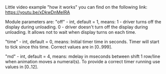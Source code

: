 Little video example "how it works" you can find on the following link:
      https://youtu.be/xDkwDnMeIRA
      
Module parameters are:
"off" - int, default = 1, 
	means: 1 - driver turns off the display during unloading. 
	       0 - driver doesn't turn off the display during unloading. 
	       It allows not to wait when display turns on each time.

"time" - int, default = 0,
	means: Initial timer time in seconds. Timer will start to tick since this time.
	       Correct values are in [0..999].

"md" - int, default = 4,
	means: mdelay in mseconds between shift 1 row/line when animation moves a numeral(s). 
	       To provide a correct timer running use values in [0..12].